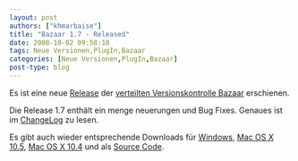 ```yaml
---
layout: post
authors: ["khmarbaise"]
title: "Bazaar 1.7 - Released"
date: 2008-10-02 09:58:10
tags: Neue Versionen,PlugIn,Bazaar
categories: [Neue Versionen,PlugIn,Bazaar]
post-type: blog
---
```

Es ist eine neue [Release](https://launchpad.net/bzr/+announcement/1179) der [verteilten Versionskontrolle Bazaar](http://bazaar-vcs.org) erschienen. 

Die Release 1.7 enthält ein menge neuerungen und Bug Fixes. Genaues ist im [ChangeLog](https://launchpad.net/bzr/1.7/1.7) zu lesen. 

Es gibt auch wieder entsprechende Downloads für 
[Windows](http://launchpad.net/bzr/1.7/1.7/+download/bzr-setup-1.7-1.exe), 
[Mac OS X 10.5](http://launchpad.net/bzr/1.7/1.7/+download/Bazaar-1.7-OSX10.5.dmg), 
[Mac OS X 10.4](http://launchpad.net/bzr/1.7/1.7/+download/Bazaar-1.7-OSX10.4-universal.dmg) und als 
[Source Code](http://launchpad.net/bzr/1.7/1.7/+download/bzr-1.7.tar.gz).

